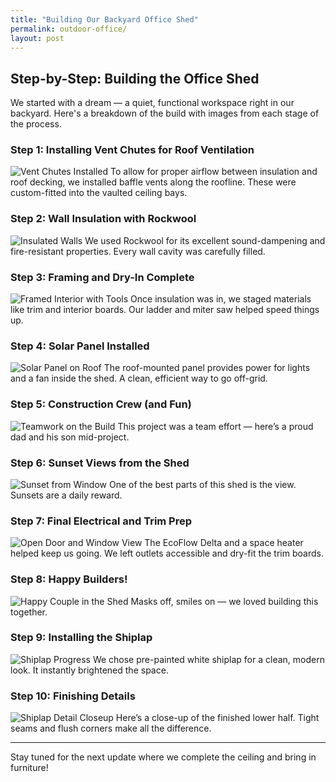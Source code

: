 ```yaml
---
title: "Building Our Backyard Office Shed"
permalink: outdoor-office/
layout: post
---
```


## Step-by-Step: Building the Office Shed

We started with a dream — a quiet, functional workspace right in our backyard. Here's a breakdown of the build with images from each stage of the process.

### Step 1: Installing Vent Chutes for Roof Ventilation

![Vent Chutes Installed](/assets/images/IMG_2768.jpeg)
To allow for proper airflow between insulation and roof decking, we installed baffle vents along the roofline. These were custom-fitted into the vaulted ceiling bays.

### Step 2: Wall Insulation with Rockwool

![Insulated Walls](/assets/images/IMG_2741.jpeg)
We used Rockwool for its excellent sound-dampening and fire-resistant properties. Every wall cavity was carefully filled.

### Step 3: Framing and Dry-In Complete

![Framed Interior with Tools](/assets/images/IMG_2738.jpeg)
Once insulation was in, we staged materials like trim and interior boards. Our ladder and miter saw helped speed things up.

### Step 4: Solar Panel Installed

![Solar Panel on Roof](/assets/images/IMG_2721.jpeg)
The roof-mounted panel provides power for lights and a fan inside the shed. A clean, efficient way to go off-grid.

### Step 5: Construction Crew (and Fun)

![Teamwork on the Build](/assets/images/IMG_2767.jpeg)
This project was a team effort — here’s a proud dad and his son mid-project.

### Step 6: Sunset Views from the Shed

![Sunset from Window](/assets/images/IMG_2737.jpeg)
One of the best parts of this shed is the view. Sunsets are a daily reward.

### Step 7: Final Electrical and Trim Prep

![Open Door and Window View](/assets/images/IMG_2780.jpeg)
The EcoFlow Delta and a space heater helped keep us going. We left outlets accessible and dry-fit the trim boards.

### Step 8: Happy Builders!

![Happy Couple in the Shed](/assets/images/IMG_2773.jpeg)
Masks off, smiles on — we loved building this together.

### Step 9: Installing the Shiplap

![Shiplap Progress](/assets/images/IMG_2797.jpeg)
We chose pre-painted white shiplap for a clean, modern look. It instantly brightened the space.

### Step 10: Finishing Details

![Shiplap Detail Closeup](/assets/images/IMG_2795.jpeg)
Here’s a close-up of the finished lower half. Tight seams and flush corners make all the difference.

---

Stay tuned for the next update where we complete the ceiling and bring in furniture!
